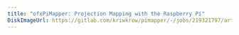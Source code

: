 ```yaml
---
title: "ofxPiMapper: Projection Mapping with the Raspberry Pi"
DiskImageUrl: https://gitlab.com/kriwkrow/pimapper/-/jobs/219321797/artifacts/raw/PiMapper_v1.0.1.zip
---
```


